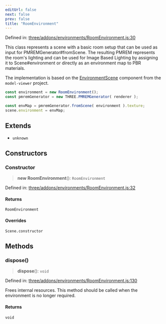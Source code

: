 ```yaml
---
editUrl: false
next: false
prev: false
title: "RoomEnvironment"
---
```


Defined in: [three/addons/environments/RoomEnvironment.js:30](https://github.com/DefinitelyMaybe/three-i18n/blob/fa57b79433d1c349ffb23a78727299c8d4190136/three/addons/environments/RoomEnvironment.js#L30)

This class represents a scene with a basic room setup that can be used as
input for PMREMGenerator#fromScene. The resulting PMREM represents the room's
lighting and can be used for Image Based Lighting by assigning it to Scene#environment
or directly as an environment map to PBR materials.

The implementation is based on the [EnvironmentScene](https://github.com/google/model-viewer/blob/master/packages/model-viewer/src/three-components/EnvironmentScene.ts)
component from the `model-viewer` project.

```js
const environment = new RoomEnvironment();
const pmremGenerator = new THREE.PMREMGenerator( renderer );

const envMap = pmremGenerator.fromScene( environment ).texture;
scene.environment = envMap;
```

## Extends

- `unknown`

## Constructors

### Constructor

> **new RoomEnvironment**(): `RoomEnvironment`

Defined in: [three/addons/environments/RoomEnvironment.js:32](https://github.com/DefinitelyMaybe/three-i18n/blob/fa57b79433d1c349ffb23a78727299c8d4190136/three/addons/environments/RoomEnvironment.js#L32)

#### Returns

`RoomEnvironment`

#### Overrides

`Scene.constructor`

## Methods

### dispose()

> **dispose**(): `void`

Defined in: [three/addons/environments/RoomEnvironment.js:130](https://github.com/DefinitelyMaybe/three-i18n/blob/fa57b79433d1c349ffb23a78727299c8d4190136/three/addons/environments/RoomEnvironment.js#L130)

Frees internal resources. This method should be called
when the environment is no longer required.

#### Returns

`void`
